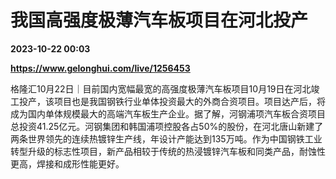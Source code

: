 # 我国高强度极薄汽车板项目在河北投产

**2023-10-22 00:03**

**https://www.gelonghui.com/live/1256453**

格隆汇10月22日｜目前国内宽幅最宽的高强度极薄汽车板项目10月19日在河北竣工投产，该项目也是我国钢铁行业单体投资最大的外商合资项目。项目达产后，将成为国内单体规模最大的高端汽车板生产企业。据了解，河钢浦项汽车板合资项目总投资41.25亿元。河钢集团和韩国浦项控股各占50%的股份，在河北唐山新建了两条世界领先的连续热镀锌生产线，年设计产能达到135万吨。作为中国钢铁工业转型升级的标志性项目，新产品相较于传统的热浸镀锌汽车板和同类产品，耐蚀性更高，焊接和成形性能更好。